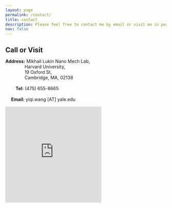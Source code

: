 ```yaml
---
layout: page
permalink: /contact/
title: contact
description: Please feel free to contact me by email or visit me in person!
nav: false
---
```


<div class="row justify-content-sm-center">
    <div class="col-sm-7 mt-3 mt-md-0">
      <p> <h1 style="font-size:150%;">Call or Visit</h1>
          <strong>Address:</strong> Mikhail Lukin Nano Mech Lab,<br>
          &emsp;&emsp;&emsp;&emsp;&nbsp;Harvard University,<br>
          &emsp;&emsp;&emsp;&emsp;&nbsp;19 Oxford St,<br>
          &emsp;&emsp;&emsp;&emsp;&nbsp;Cambridge, MA, 02138<br>
         <br>
         &emsp;&emsp;&nbsp;<strong>Tel:</strong> (475)&nbsp;655-8665<br>
         <br>
         &emsp;&nbsp;<strong>Email:</strong> yiqi.wang&nbsp;[AT]&nbsp;yale.edu</p>
    </div>
    <div class="col-sm-5 mt-3 mt-md-0">
    <iframe src="https://www.google.com/maps/embed?pb=!1m18!1m12!1m3!1d19051.798900266178!2d-71.12397088830168!3d42.380424521921704!2m3!1f0!2f0!3f0!3m2!1i1024!2i768!4f13.1!3m3!1m2!1s0x89e377416a724fd9%3A0x9f1d6fa7e54e3c17!2sThe%20Laboratory%20for%20Integrated%20Science%20and%20Engineering!5e0!3m2!1sen!2sus!4v1691818901487!5m2!1sen!2sus" width="300" height="300" style="border:0;" allowfullscreen="" loading="lazy" referrerpolicy="no-referrer-when-downgrade"></iframe>
    </div>
</div>
